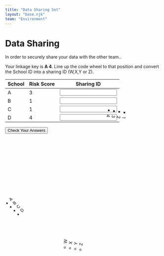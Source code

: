 ```yaml
---
title: "Data Sharing Set"
layout: "base.njk"
team: "Environment"
---
```


# Data Sharing

In order to securely share your data with the other team..

Your linkage key is <strong>A 4</strong>. Line up the code wheel to that position and convert the School ID into a sharing ID (W,X,Y or Z).


<span id="name"></span>


<!--


When communication officers return with signed agreement, hand them the Sharing dataset and the linkage key. If one arrives before the other, ask them to wait for a moment while you finish something important. Once both communication officers have arrived:
  <form id="myForm" ><input name="fullName" class="clearinput" type="text" class="b-none" readonly><br>
 </form>-->





<div class="grid grid-md-2 grid-column-gap-2">




<form id="myForm" method="get" action="/environment/check-data-sharing/">
 <table>
          <thead>
            <tr>
            <th>
                School
              </th>
              <th>
                Risk Score
              </th>
              <th>
               Sharing ID
              </th>
            </tr>
          </thead>
          <tbody>
            <tr>
              <td>A</td>
              <td>3</td>
              <td>
     <input name="A" type="" value="" pattern="X" required oninvalid="setCustomValidity('Sorry that&rsquo;s not right')"  oninput="setCustomValidity('')"  ></td>
            </tr>
            <tr>
              <td>B</td>
              <td>1</td>
              <td>
     <input name="B" type="" value="" pattern="Y" required oninvalid="setCustomValidity('Sorry that&rsquo;s not right')"  oninput="setCustomValidity('')"  ></td>
            </tr>
            <tr>
              <td>C</td>
              <td>1</td>
              <td>
     <input name="C" type="" value="" pattern="Z" required oninvalid="setCustomValidity('Sorry that&rsquo;s not right')"  oninput="setCustomValidity('')"  ></td>
            </tr>
            <tr>
              <td>D</td>
              <td>4</td>
              <td>
     <input name="D" type="" value="" pattern="W" required oninvalid="setCustomValidity('Sorry that&rsquo;s not right')"  oninput="setCustomValidity('')"  ></td>
            </tr>
          </tbody>
        </table>






<input  class="btn"  type="submit"  value="Check Your Answers" name="Test">
</form>


<div>
<ul class="circle-outer " style="transform: rotate(315deg);">
  <li><div class="text">A</div></li>
    <li><div class="text">B</div></li>
    <li><div class="text">C</div></li>
    <li><div class="text">D</div></li>
 <ul class="circle draggable_wp" id="target" style="transform: rotate(-37.0904deg);">
  <li><div class="text">W</div></li>
    <li><div class="text">X</div></li>
    <li><div class="text">Y</div></li>
    <li><div class="text">Z</div></li>
 <ul class="circle-inner" style="transform: rotate(180deg);" id="target">
  <li><div class="text">1</div></li>
    <li><div class="text">2</div></li>
    <li><div class="text">3</div></li>
    <li><div class="text">4</div></li>
</ul>
</ul>
</ul>
</div>



</div>



 <script type="text/javascript" src="/js/jquery-3.6.0.slim.min.js"></script>



<script type="text/javascript">//<![CDATA[


// Generated by CoffeeScript 1.6.3
(function() {
  var R2D, active, angle, center, init, rotate, rotation, start, startAngle, stop;

  active = false;

  angle = 0;

  rotation = 0;

  startAngle = 0;

  center = {
    x: 0,
    y: 0
  };

  document.ontouchmove = function(e) {
    return e.preventDefault();
  };

  init = function() {
    target.addEventListener("mousedown", start, false);
    target.addEventListener("mousemove", rotate, false);
    return target.addEventListener("mouseup", stop, false);
  };

  R2D = 180 / Math.PI;

  start = function(e) {
    var height, left, top, width, x, y, _ref;
    e.preventDefault();
    _ref = this.getBoundingClientRect(), top = _ref.top, left = _ref.left, height = _ref.height, width = _ref.width;
    center = {
      x: left + (width / 2),
      y: top + (height / 2)
    };
    x = e.clientX - center.x;
    y = e.clientY - center.y;
    startAngle = R2D * Math.atan2(y, x);
    return active = true;
  };

  rotate = function(e) {
    var d, x, y;
    e.preventDefault();
    x = e.clientX - center.x;
    y = e.clientY - center.y;
    d = R2D * Math.atan2(y, x);
    rotation = d - startAngle;
    if (active) {
      return this.style.webkitTransform = "rotate(" + (angle + rotation) + "deg)";
    }
  };

  stop = function() {
    angle += rotation;
    return active = false;
  };

  init();

}).call(this);


//]]></script>










